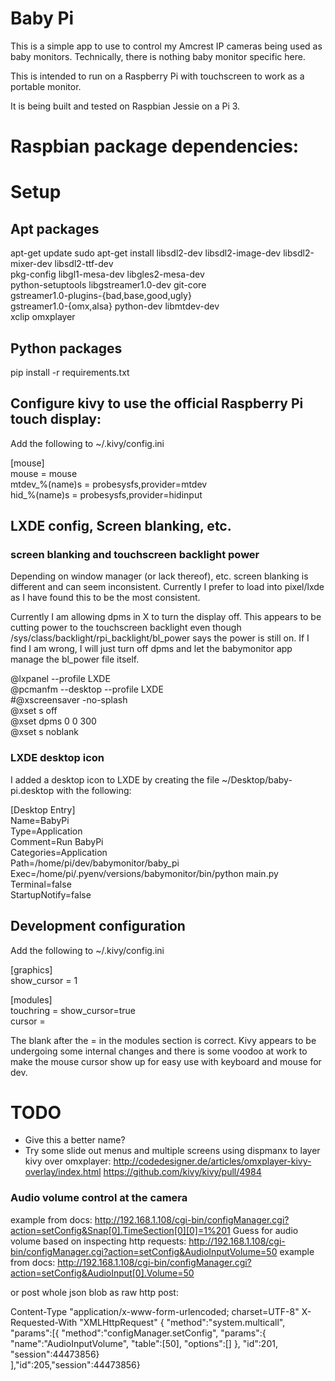 # Baby Pi

This is a simple app to use to control my Amcrest IP cameras being used
as baby monitors.  Technically, there is nothing baby monitor specific here.

This is intended to run on a Raspberry Pi with touchscreen
to work as a portable monitor.

It is being built and tested on Raspbian Jessie on a Pi 3.


# Raspbian package dependencies:


# Setup

## Apt packages
apt-get update
sudo apt-get install libsdl2-dev libsdl2-image-dev libsdl2-mixer-dev libsdl2-ttf-dev \
   pkg-config libgl1-mesa-dev libgles2-mesa-dev \
   python-setuptools libgstreamer1.0-dev git-core \
   gstreamer1.0-plugins-{bad,base,good,ugly} \
   gstreamer1.0-{omx,alsa} python-dev libmtdev-dev \
   xclip omxplayer


## Python packages

pip install -r requirements.txt


## Configure kivy to use the official Raspberry Pi touch display:

Add the following to ~/.kivy/config.ini

[mouse]  
mouse = mouse  
mtdev_%(name)s = probesysfs,provider=mtdev  
hid_%(name)s = probesysfs,provider=hidinput  

## LXDE config, Screen blanking, etc.

### screen blanking and touchscreen backlight power
Depending on window manager (or lack thereof), etc. screen blanking is different
and can seem inconsistent.  Currently I prefer to load into pixel/lxde as I have found
this to be the most consistent.

Currently I am allowing dpms in X to turn the display off.  This appears to be
cutting power to the touchscreen backlight even though /sys/class/backlight/rpi_backlight/bl_power
says the power is still on.  If I find I am wrong, I will just turn off dpms and let the babymonitor
app manage the bl_power file itself.

@lxpanel --profile LXDE  
@pcmanfm --desktop --profile LXDE  
#@xscreensaver -no-splash  
@xset s off  
@xset dpms 0 0 300  
@xset s noblank  


### LXDE desktop icon
I added a desktop icon to LXDE by creating the file ~/Desktop/baby-pi.desktop with the following:

[Desktop Entry]  
Name=BabyPi  
Type=Application  
Comment=Run BabyPi  
Categories=Application  
Path=/home/pi/dev/babymonitor/baby_pi  
Exec=/home/pi/.pyenv/versions/babymonitor/bin/python main.py  
Terminal=false  
StartupNotify=false  



## Development configuration

Add the following to ~/.kivy/config.ini

[graphics]  
show_cursor = 1  

[modules]  
touchring = show_cursor=true  
cursor =  


The blank after the = in the modules section is correct.  Kivy appears
to be undergoing some internal changes and there is some voodoo at work
to make the mouse cursor show up for easy use with keyboard and mouse for dev.

# TODO

* Give this a better name?
* Try some slide out menus and multiple screens using dispmanx to layer
  kivy over omxplayer:
  http://codedesigner.de/articles/omxplayer-kivy-overlay/index.html
  https://github.com/kivy/kivy/pull/4984
  
 ### Audio volume control at the camera
 example from docs: http://192.168.1.108/cgi-bin/configManager.cgi?action=setConfig&Snap[0].TimeSection[0][0]=1%201
 Guess for audio volume based on inspecting http requests:
 http://192.168.1.108/cgi-bin/configManager.cgi?action=setConfig&AudioInputVolume=50
 example from docs: http://192.168.1.108/cgi-bin/configManager.cgi?action=setConfig&AudioInput[0].Volume=50
 
  or post whole json blob as raw http post:
 
 Content-Type "application/x-www-form-urlencoded; charset=UTF-8"
 X-Requested-With "XMLHttpRequest"
 {
   "method":"system.multicall",
   "params":[{
     "method":"configManager.setConfig",
     "params":{
       "name":"AudioInputVolume",
       "table":[50],
       "options":[]
     },
     "id":201,
     "session":44473856}       
   ],"id":205,"session":44473856}
